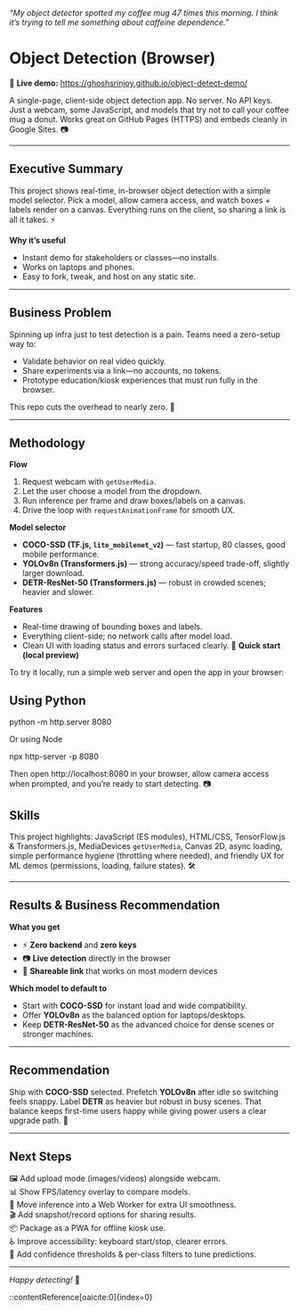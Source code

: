 *“My object detector spotted my coffee mug 47 times this morning. I think it’s trying to tell me something about caffeine dependence.”*

# Object Detection (Browser)

🔗 **Live demo:** https://ghoshsrinjoy.github.io/object-detect-demo/

A single-page, client-side object detection app. No server. No API keys. Just a webcam, some JavaScript, and models that try not to call your coffee mug a donut. Works great on GitHub Pages (HTTPS) and embeds cleanly in Google Sites. 📷

---

## Executive Summary

This project shows real-time, in-browser object detection with a simple model selector. Pick a model, allow camera access, and watch boxes + labels render on a canvas. Everything runs on the client, so sharing a link is all it takes. ⚡

**Why it’s useful**
- Instant demo for stakeholders or classes—no installs.
- Works on laptops and phones.
- Easy to fork, tweak, and host on any static site.

---

## Business Problem

Spinning up infra just to test detection is a pain. Teams need a zero-setup way to:
- Validate behavior on real video quickly.
- Share experiments via a link—no accounts, no tokens.
- Prototype education/kiosk experiences that must run fully in the browser.

This repo cuts the overhead to nearly zero. 🧪

---

## Methodology

**Flow**
1. Request webcam with `getUserMedia`.
2. Let the user choose a model from the dropdown.
3. Run inference per frame and draw boxes/labels on a canvas.
4. Drive the loop with `requestAnimationFrame` for smooth UX.

**Model selector**
- **COCO-SSD (TF.js, `lite_mobilenet_v2`)** — fast startup, 80 classes, good mobile performance.
- **YOLOv8n (Transformers.js)** — strong accuracy/speed trade-off, slightly larger download.
- **DETR-ResNet-50 (Transformers.js)** — robust in crowded scenes; heavier and slower.

**Features**
- Real-time drawing of bounding boxes and labels.
- Everything client-side; no network calls after model load.
- Clean UI with loading status and errors surfaced clearly. 🧭
**Quick start (local preview)**  

To try it locally, run a simple web server and open the app in your browser:  

## Using Python

python -m http.server 8080

Or using Node

npx http-server -p 8080

Then open http://localhost:8080 in your browser, allow camera access when prompted, and you’re ready to start detecting. 📷

## Skills

This project highlights: JavaScript (ES modules), HTML/CSS, TensorFlow.js & Transformers.js, MediaDevices `getUserMedia`, Canvas 2D, async loading, simple performance hygiene (throttling where needed), and friendly UX for ML demos (permissions, loading, failure states). 🛠️

---

## Results & Business Recommendation

**What you get**
- ⚡ **Zero backend** and **zero keys**
- 📷 **Live detection** directly in the browser
- 🔗 **Shareable link** that works on most modern devices

**Which model to default to**
- Start with **COCO-SSD** for instant load and wide compatibility.  
- Offer **YOLOv8n** as the balanced option for laptops/desktops.  
- Keep **DETR-ResNet-50** as the advanced choice for dense scenes or stronger machines.

---

## Recommendation

Ship with **COCO-SSD** selected. Prefetch **YOLOv8n** after idle so switching feels snappy. Label **DETR** as heavier but robust in busy scenes. That balance keeps first-time users happy while giving power users a clear upgrade path. 🎯

---

## Next Steps

🖼️ Add upload mode (images/videos) alongside webcam.  
📊 Show FPS/latency overlay to compare models.  
🧵 Move inference into a Web Worker for extra UI smoothness.  
🎬 Add snapshot/record options for sharing results.  
📦 Package as a PWA for offline kiosk use.  
♿ Improve accessibility: keyboard start/stop, clearer errors.  
🔧 Add confidence thresholds & per-class filters to tune predictions.

---

*Happy detecting!* 🤖


::contentReference[oaicite:0]{index=0}

